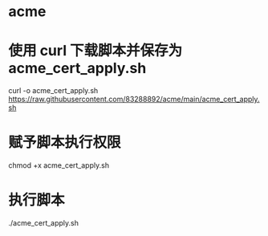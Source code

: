 # acme
# 使用 curl 下载脚本并保存为 acme_cert_apply.sh
curl -o acme_cert_apply.sh https://raw.githubusercontent.com/83288892/acme/main/acme_cert_apply.sh

# 赋予脚本执行权限
chmod +x acme_cert_apply.sh

# 执行脚本
./acme_cert_apply.sh
